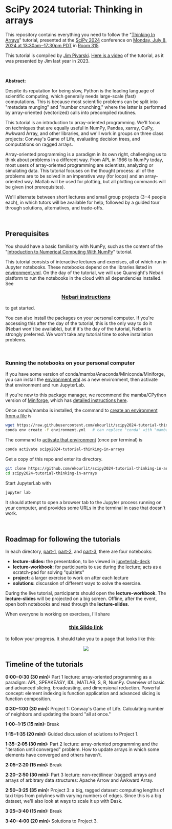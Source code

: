# SciPy 2024 tutorial: Thinking in arrays

This repository contains everything you need to follow the "[Thinking In Arrays](https://cfp.scipy.org/2024/talk/FUYG37/)" tutorial, presented at the [SciPy 2024](https://www.scipy2024.scipy.org/) conference on [Monday, July 8, 2024 at 13:30am‒17:30pm PDT](https://www.scipy2024.scipy.org/schedule) in [Room 315](https://tacomaconventioncenter.org/floor-plan-capacities).

This tutorial is compiled by [Jim Pivarski](https://github.com/jpivarski). [Here is a video](https://youtu.be/d7etLJeK20M?si=m9b3YttCtz8nP31g) of the tutorial, as it was presented by Jim last year in 2023.

<br>

**Abstract:**

Despite its reputation for being slow, Python is the leading language of scientific computing, which generally needs large-scale (fast) computations. This is because most scientific problems can be split into "metadata munging" and "number crunching," where the latter is performed by array-oriented (vectorized) calls into precompiled routines.

This tutorial is an introduction to array-oriented programming. We'll focus on techniques that are equally useful in NumPy, Pandas, xarray, CuPy, Awkward Array, and other libraries, and we'll work in groups on three class projects: Conway's Game of Life, evaluating decision trees, and computations on ragged arrays.

Array-oriented programming is a paradigm in its own right, challenging us to think about problems in a different way. From APL in 1966 to NumPy today, most users of array-oriented programming are scientists, analyzing or simulating data. This tutorial focuses on the thought process: all of the problems are to be solved in an imperative way (for loops) and an array-oriented way. Matlab will be used for plotting, but all plotting commands will be given (not prerequisites).

We'll alternate between short lectures and small group projects (3‒4 people each), in which tutors will be available for help, followed by a guided tour through solutions, alternatives, and trade-offs.

<br>

## Prerequisites

You should have a basic familiarity with NumPy, such as the content of the "[Introduction to Numerical Computing With NumPy](https://cfp.scipy.org/2023/talk/UJBWPQ/)" tutorial.

This tutorial consists of interactive lectures and exercises, all of which run in Jupyter notebooks. These notebooks depend on the libraries listed in [environment.yml](environment.yml). On the day of the tutorial, we will use Quansight's Nebari platform to run the notebooks in the cloud with all dependencies installed. See

<h3 align="center"><a href="https://docs.google.com/document/d/11YWMZKW6Y4tXnMs3Jekc1S7BQWTR6THZazDaq3WoNxw/edit?usp=sharing">Nebari instructions</a></h3>

to get started.

You can also install the packages on your personal computer. If you're accessing this after the day of the tutorial, this is the only way to do it (Nebari won't be available), but if it's the day of the tutorial, Nebari is strongly preferred. We won't take any tutorial time to solve installation problems.

<br>

### Running the notebooks on your personal computer

If you have some version of conda/mamba/Anaconda/Miniconda/Miniforge, you can install the [environment.yml](environment.yml) as a new environment, then activate that environment and run JupyterLab.

If you're new to this package manager, we recommend the mamba/CPython version of [Miniforge](https://github.com/conda-forge/miniforge), which has [detailed instructions here](https://scikit-hep.org/user/installing-conda).

Once conda/mamba is installed, the command to [create an environment from a file](https://conda.io/projects/conda/en/latest/user-guide/tasks/manage-environments.html#creating-an-environment-from-an-environment-yml-file) is

```bash
wget https://raw.githubusercontent.com/ekourlit/scipy2024-tutorial-thinking-in-arrays/blob/main/environment.yml
conda env create -f environment.yml   # can replace "conda" with "mamba"
```

The command to [activate that environment](https://conda.io/projects/conda/en/latest/user-guide/tasks/manage-environments.html#activating-an-environment) (once per terminal) is

```bash
conda activate scipy2024-tutorial-thinking-in-arrays
```

Get a copy of this repo and enter its directory.

```bash
git clone https://github.com/ekourlit/scipy2024-tutorial-thinking-in-arrays.git
cd scipy2024-tutorial-thinking-in-arrays
```

Start JupyterLab with

```bash
jupyter lab
```

It should attempt to open a browser tab to the Jupyter process running on your computer, and provides some URLs in the terminal in case that doesn't work.

<br>

## Roadmap for following the tutorials

In each directory, [part-1](part-1), [part-2](part-2), and [part-3](part-3), there are four notebooks:

  * **lecture-slides:** the presentation, to be viewed in [jupyterlab-deck](https://jupyterlab-deck.readthedocs.io/)
  * **lecture-workbook:** for participants to use during the lecture; acts as a scratch-pad for solving "quizlets"
  * **project:** a larger exercise to work on after each lecture
  * **solutions:** discussion of different ways to solve the exercise.

During the live tutorial, participants should open the **lecture-workbook**. The **lecture-slides** will be projected on a big screen. Offline, after the event, open both notebooks and read through the **lecture-slides**.

When everyone is working on exercises, I'll share

<h3 align="center"><a href="https://app.sli.do/event/dFsiXggxZ3t2B9yhr5zmxZ">this Slido link</a></h3>

to follow your progress. It should take you to a page that looks like this:

<p align="center"><picture><img src="https://github.com/jpivarski-talks/2023-07-11-scipy2023-tutorial-thinking-in-arrays/assets/1852447/1603b323-fb27-4023-a1ed-7e2c979c7669"></picture></p>

## Timeline of the tutorials

**0:00‒0:30 (30 min):** Part 1 lecture: array-oriented programming as a paradigm: APL, SPEAKEASY, IDL, MATLAB, S, R, NumPy. Overview of basic and advanced slicing, broadcasting, and dimensional reduction. Powerful concept: element indexing is function application and advanced slicing is function composition.

**0:30‒1:00 (30 min):** Project 1: Conway's Game of Life. Calculating number of neighbors and updating the board "all at once."

**1:00‒1:15 (15 min):** Break

**1:15‒1:35 (20 min):** Guided discussion of solutions to Project 1.

**1:35‒2:05 (30 min):** Part 2 lecture: array-oriented programming and the "iteration until converged" problem. How to update arrays in which some elements have converged and others haven't.

**2:05‒2:20 (15 min):** Break

**2:20‒2:50 (30 min):** Part 3 lecture: non-rectilinear (ragged) arrays and arrays of arbitrary data structures: Apache Arrow and Awkward Array.

**2:50‒3:25 (35 min):** Project 3: a big, ragged dataset: computing lengths of taxi trips from polylines with varying numbers of edges. Since this is a big dataset, we'll also look at ways to scale it up with Dask.

**3:25‒3:40 (15 min):** Break

**3:40‒4:00 (20 min):** Solutions to Project 3.
